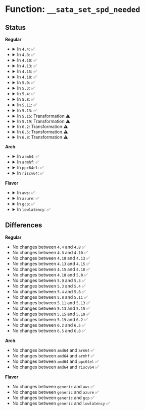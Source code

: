 # Function: <code>__sata_set_spd_needed</code>

## Status
<b>Regular</b>
<ul>
<li>
<details>
<summary>In <code>4.4</code>: ✅</summary>

```c
int __sata_set_spd_needed(struct ata_link *link, u32 *scontrol);
```

**Collision:** Unique Static

**Inline:** No

**Transformation:** False

**Instances:**

```
In drivers/ata/libata-core.c (ffffffff815c7490)
Location: drivers/ata/libata-core.c:2818
Inline: False
Direct callers:
  - drivers/ata/libata-core.c:sata_set_spd
  - drivers/ata/libata-core.c:sata_link_hardreset
```
**Symbols:**

```
ffffffff815c7490-ffffffff815c750c: __sata_set_spd_needed (STB_LOCAL)
```
</details>
</li>
<li>
<details>
<summary>In <code>4.8</code>: ✅</summary>

```c
int __sata_set_spd_needed(struct ata_link *link, u32 *scontrol);
```

**Collision:** Unique Static

**Inline:** No

**Transformation:** False

**Instances:**

```
In drivers/ata/libata-core.c (ffffffff8161fcd0)
Location: drivers/ata/libata-core.c:2993
Inline: False
Direct callers:
  - drivers/ata/libata-core.c:sata_link_hardreset
  - drivers/ata/libata-core.c:sata_set_spd
```
**Symbols:**

```
ffffffff8161fcd0-ffffffff8161fd4b: __sata_set_spd_needed (STB_LOCAL)
```
</details>
</li>
<li>
<details>
<summary>In <code>4.10</code>: ✅</summary>

```c
int __sata_set_spd_needed(struct ata_link *link, u32 *scontrol);
```

**Collision:** Unique Static

**Inline:** No

**Transformation:** False

**Instances:**

```
In drivers/ata/libata-core.c (ffffffff81650850)
Location: drivers/ata/libata-core.c:3035
Inline: False
Direct callers:
  - drivers/ata/libata-core.c:sata_link_hardreset
  - drivers/ata/libata-core.c:sata_set_spd
```
**Symbols:**

```
ffffffff81650850-ffffffff816508cb: __sata_set_spd_needed (STB_LOCAL)
```
</details>
</li>
<li>
<details>
<summary>In <code>4.13</code>: ✅</summary>

```c
int __sata_set_spd_needed(struct ata_link *link, u32 *scontrol);
```

**Collision:** Unique Static

**Inline:** No

**Transformation:** False

**Instances:**

```
In drivers/ata/libata-core.c (ffffffff81665050)
Location: drivers/ata/libata-core.c:3112
Inline: False
Direct callers:
  - drivers/ata/libata-core.c:sata_link_hardreset
  - drivers/ata/libata-core.c:sata_set_spd
```
**Symbols:**

```
ffffffff81665050-ffffffff816650cb: __sata_set_spd_needed (STB_LOCAL)
```
</details>
</li>
<li>
<details>
<summary>In <code>4.15</code>: ✅</summary>

```c
int __sata_set_spd_needed(struct ata_link *link, u32 *scontrol);
```

**Collision:** Unique Static

**Inline:** No

**Transformation:** False

**Instances:**

```
In drivers/ata/libata-core.c (ffffffff816ce6a0)
Location: drivers/ata/libata-core.c:3120
Inline: False
Direct callers:
  - drivers/ata/libata-core.c:sata_link_hardreset
  - drivers/ata/libata-core.c:sata_set_spd
```
**Symbols:**

```
ffffffff816ce6a0-ffffffff816ce71b: __sata_set_spd_needed (STB_LOCAL)
```
</details>
</li>
<li>
<details>
<summary>In <code>4.18</code>: ✅</summary>

```c
int __sata_set_spd_needed(struct ata_link *link, u32 *scontrol);
```

**Collision:** Unique Static

**Inline:** No

**Transformation:** False

**Instances:**

```
In drivers/ata/libata-core.c (ffffffff8170b0d0)
Location: drivers/ata/libata-core.c:3114
Inline: False
Direct callers:
  - drivers/ata/libata-core.c:sata_link_hardreset
  - drivers/ata/libata-core.c:sata_set_spd
```
**Symbols:**

```
ffffffff8170b0d0-ffffffff8170b14a: __sata_set_spd_needed (STB_LOCAL)
```
</details>
</li>
<li>
<details>
<summary>In <code>5.0</code>: ✅</summary>

```c
int __sata_set_spd_needed(struct ata_link *link, u32 *scontrol);
```

**Collision:** Unique Static

**Inline:** No

**Transformation:** False

**Instances:**

```
In drivers/ata/libata-core.c (ffffffff8172d550)
Location: drivers/ata/libata-core.c:3114
Inline: False
Direct callers:
  - drivers/ata/libata-core.c:sata_link_hardreset
  - drivers/ata/libata-core.c:sata_set_spd
```
**Symbols:**

```
ffffffff8172d550-ffffffff8172d5ca: __sata_set_spd_needed (STB_LOCAL)
```
</details>
</li>
<li>
<details>
<summary>In <code>5.3</code>: ✅</summary>

```c
int __sata_set_spd_needed(struct ata_link *link, u32 *scontrol);
```

**Collision:** Unique Static

**Inline:** No

**Transformation:** False

**Instances:**

```
In drivers/ata/libata-core.c (ffffffff81768d40)
Location: drivers/ata/libata-core.c:3098
Inline: False
Direct callers:
  - drivers/ata/libata-core.c:sata_link_hardreset
  - drivers/ata/libata-core.c:sata_set_spd
```
**Symbols:**

```
ffffffff81768d40-ffffffff81768dc0: __sata_set_spd_needed (STB_LOCAL)
```
</details>
</li>
<li>
<details>
<summary>In <code>5.4</code>: ✅</summary>

```c
int __sata_set_spd_needed(struct ata_link *link, u32 *scontrol);
```

**Collision:** Unique Static

**Inline:** No

**Transformation:** False

**Instances:**

```
In drivers/ata/libata-core.c (ffffffff8178cd00)
Location: drivers/ata/libata-core.c:3098
Inline: False
Direct callers:
  - drivers/ata/libata-core.c:sata_link_hardreset
  - drivers/ata/libata-core.c:sata_set_spd
```
**Symbols:**

```
ffffffff8178cd00-ffffffff8178cd80: __sata_set_spd_needed (STB_LOCAL)
```
</details>
</li>
<li>
<details>
<summary>In <code>5.8</code>: ✅</summary>

```c
int __sata_set_spd_needed(struct ata_link *link, u32 *scontrol);
```

**Collision:** Unique Static

**Inline:** No

**Transformation:** False

**Instances:**

```
In drivers/ata/libata-sata.c (ffffffff81867410)
Location: drivers/ata/libata-sata.c:424
Inline: False
Direct callers:
  - drivers/ata/libata-sata.c:sata_link_hardreset
  - drivers/ata/libata-sata.c:sata_set_spd
```
**Symbols:**

```
ffffffff81867410-ffffffff81867490: __sata_set_spd_needed (STB_LOCAL)
```
</details>
</li>
<li>
<details>
<summary>In <code>5.11</code>: ✅</summary>

```c
int __sata_set_spd_needed(struct ata_link *link, u32 *scontrol);
```

**Collision:** Unique Static

**Inline:** No

**Transformation:** False

**Instances:**

```
In drivers/ata/libata-sata.c (ffffffff81876220)
Location: drivers/ata/libata-sata.c:424
Inline: False
Direct callers:
  - drivers/ata/libata-sata.c:sata_link_hardreset
  - drivers/ata/libata-sata.c:sata_set_spd
```
**Symbols:**

```
ffffffff81876220-ffffffff818762a0: __sata_set_spd_needed (STB_LOCAL)
```
</details>
</li>
<li>
<details>
<summary>In <code>5.13</code>: ✅</summary>

```c
int __sata_set_spd_needed(struct ata_link *link, u32 *scontrol);
```

**Collision:** Unique Static

**Inline:** No

**Transformation:** False

**Instances:**

```
In drivers/ata/libata-sata.c (ffffffff81858a40)
Location: drivers/ata/libata-sata.c:424
Inline: False
Direct callers:
  - drivers/ata/libata-sata.c:sata_link_hardreset
  - drivers/ata/libata-sata.c:sata_set_spd
```
**Symbols:**

```
ffffffff81858a40-ffffffff81858ac1: __sata_set_spd_needed (STB_LOCAL)
```
</details>
</li>
<li>
<details>
<summary>In <code>5.15</code>: Transformation ⚠️</summary>

```c
int __sata_set_spd_needed(struct ata_link *link, u32 *scontrol);
```

**Collision:** Unique Static

**Inline:** No

**Transformation:** True

**Instances:**

```
In drivers/ata/libata-sata.c (0)
Location: drivers/ata/libata-sata.c:424
Inline: False
Direct callers:
  - drivers/ata/libata-sata.c:sata_link_hardreset
  - drivers/ata/libata-sata.c:sata_set_spd
```
**Symbols:**

```
ffffffff818e77d0-ffffffff818e786b: __sata_set_spd_needed (STB_LOCAL)
ffffffff81d0e96b-ffffffff81d0e989: __sata_set_spd_needed.cold (STB_LOCAL)
```
</details>
</li>
<li>
<details>
<summary>In <code>5.19</code>: Transformation ⚠️</summary>

```c
int __sata_set_spd_needed(struct ata_link *link, u32 *scontrol);
```

**Collision:** Unique Static

**Inline:** No

**Transformation:** True

**Instances:**

```
In drivers/ata/libata-sata.c (0)
Location: drivers/ata/libata-sata.c:424
Inline: False
Direct callers:
  - drivers/ata/libata-sata.c:sata_link_hardreset
  - drivers/ata/libata-sata.c:sata_set_spd
```
**Symbols:**

```
ffffffff81a38f70-ffffffff81a39017: __sata_set_spd_needed (STB_LOCAL)
ffffffff81ed8c7b-ffffffff81ed8c99: __sata_set_spd_needed.cold (STB_LOCAL)
```
</details>
</li>
<li>
<details>
<summary>In <code>6.2</code>: Transformation ⚠️</summary>

```c
int __sata_set_spd_needed(struct ata_link *link, u32 *scontrol);
```

**Collision:** Unique Static

**Inline:** No

**Transformation:** True

**Instances:**

```
In drivers/ata/libata-sata.c (0)
Location: drivers/ata/libata-sata.c:424
Inline: False
Direct callers:
  - drivers/ata/libata-sata.c:sata_link_hardreset
  - drivers/ata/libata-sata.c:sata_set_spd
```
**Symbols:**

```
ffffffff81bbdfe0-ffffffff81bbe087: __sata_set_spd_needed (STB_LOCAL)
ffffffff8209c92a-ffffffff8209c948: __sata_set_spd_needed.cold (STB_LOCAL)
```
</details>
</li>
<li>
<details>
<summary>In <code>6.5</code>: Transformation ⚠️</summary>

```c
int __sata_set_spd_needed(struct ata_link *link, u32 *scontrol);
```

**Collision:** Unique Static

**Inline:** No

**Transformation:** True

**Instances:**

```
In drivers/ata/libata-sata.c (0)
Location: drivers/ata/libata-sata.c:426
Inline: False
Direct callers:
  - drivers/ata/libata-sata.c:sata_link_hardreset
  - drivers/ata/libata-sata.c:sata_set_spd
```
**Symbols:**

```
ffffffff81c15830-ffffffff81c158d7: __sata_set_spd_needed (STB_LOCAL)
ffffffff8211d824-ffffffff8211d842: __sata_set_spd_needed.cold (STB_LOCAL)
```
</details>
</li>
<li>
<details>
<summary>In <code>6.8</code>: Transformation ⚠️</summary>

```c
int __sata_set_spd_needed(struct ata_link *link, u32 *scontrol);
```

**Collision:** Unique Static

**Inline:** No

**Transformation:** True

**Instances:**

```
In drivers/ata/libata-sata.c (0)
Location: drivers/ata/libata-sata.c:439
Inline: False
Direct callers:
  - drivers/ata/libata-sata.c:sata_link_hardreset
  - drivers/ata/libata-sata.c:sata_set_spd
```
**Symbols:**

```
ffffffff81c6aa10-ffffffff81c6aab7: __sata_set_spd_needed (STB_LOCAL)
ffffffff821fb864-ffffffff821fb882: __sata_set_spd_needed.cold (STB_LOCAL)
```
</details>
</li>
</ul>
<b>Arch</b>
<ul>
<li>
<details>
<summary>In <code>arm64</code>: ✅</summary>

```c
int __sata_set_spd_needed(struct ata_link *link, u32 *scontrol);
```

**Collision:** Unique Static

**Inline:** No

**Transformation:** False

**Instances:**

```
In drivers/ata/libata-core.c (ffff800010996ad0)
Location: drivers/ata/libata-core.c:3098
Inline: False
Direct callers:
  - drivers/ata/libata-core.c:sata_link_hardreset
  - drivers/ata/libata-core.c:sata_set_spd
```
**Symbols:**

```
ffff800010996ad0-ffff800010996b7c: __sata_set_spd_needed (STB_LOCAL)
```
</details>
</li>
<li>
<details>
<summary>In <code>armhf</code>: ✅</summary>

```c
int __sata_set_spd_needed(struct ata_link *link, u32 *scontrol);
```

**Collision:** Unique Static

**Inline:** No

**Transformation:** False

**Instances:**

```
In drivers/ata/libata-core.c (c0a67100)
Location: drivers/ata/libata-core.c:3098
Inline: False
Direct callers:
  - drivers/ata/libata-core.c:sata_link_hardreset
  - drivers/ata/libata-core.c:sata_set_spd
```
**Symbols:**

```
c0a67100-c0a6719c: __sata_set_spd_needed (STB_LOCAL)
```
</details>
</li>
<li>
<details>
<summary>In <code>ppc64el</code>: ✅</summary>

```c
int __sata_set_spd_needed(struct ata_link *link, u32 *scontrol);
```

**Collision:** Unique Static

**Inline:** No

**Transformation:** False

**Instances:**

```
In drivers/ata/libata-core.c (c000000000a595d0)
Location: drivers/ata/libata-core.c:3098
Inline: False
Direct callers:
  - drivers/ata/libata-core.c:sata_link_hardreset
  - drivers/ata/libata-core.c:sata_set_spd
```
**Symbols:**

```
c000000000a595d0-c000000000a5969c: __sata_set_spd_needed (STB_LOCAL)
```
</details>
</li>
<li>
<details>
<summary>In <code>riscv64</code>: ✅</summary>

```c
int __sata_set_spd_needed(struct ata_link *link, u32 *scontrol);
```

**Collision:** Unique Static

**Inline:** No

**Transformation:** False

**Instances:**

```
In drivers/ata/libata-core.c (ffffffe0005f718e)
Location: drivers/ata/libata-core.c:3098
Inline: False
Direct callers:
  - drivers/ata/libata-core.c:sata_link_hardreset
  - drivers/ata/libata-core.c:sata_set_spd
```
**Symbols:**

```
ffffffe0005f718e-ffffffe0005f726e: __sata_set_spd_needed (STB_LOCAL)
```
</details>
</li>
</ul>
<b>Flavor</b>
<ul>
<li>
<details>
<summary>In <code>aws</code>: ✅</summary>

```c
int __sata_set_spd_needed(struct ata_link *link, u32 *scontrol);
```

**Collision:** Unique Static

**Inline:** No

**Transformation:** False

**Instances:**

```
In drivers/ata/libata-core.c (ffffffff81751e90)
Location: drivers/ata/libata-core.c:3098
Inline: False
Direct callers:
  - drivers/ata/libata-core.c:sata_link_hardreset
  - drivers/ata/libata-core.c:sata_set_spd
```
**Symbols:**

```
ffffffff81751e90-ffffffff81751f10: __sata_set_spd_needed (STB_LOCAL)
```
</details>
</li>
<li>
<details>
<summary>In <code>azure</code>: ✅</summary>

```c
int __sata_set_spd_needed(struct ata_link *link, u32 *scontrol);
```

**Collision:** Unique Static

**Inline:** No

**Transformation:** False

**Instances:**

```
In drivers/ata/libata-core.c (ffffffff81731d30)
Location: drivers/ata/libata-core.c:3098
Inline: False
Direct callers:
  - drivers/ata/libata-core.c:sata_link_hardreset
  - drivers/ata/libata-core.c:sata_set_spd
```
**Symbols:**

```
ffffffff81731d30-ffffffff81731db0: __sata_set_spd_needed (STB_LOCAL)
```
</details>
</li>
<li>
<details>
<summary>In <code>gcp</code>: ✅</summary>

```c
int __sata_set_spd_needed(struct ata_link *link, u32 *scontrol);
```

**Collision:** Unique Static

**Inline:** No

**Transformation:** False

**Instances:**

```
In drivers/ata/libata-core.c (ffffffff81781b80)
Location: drivers/ata/libata-core.c:3098
Inline: False
Direct callers:
  - drivers/ata/libata-core.c:sata_link_hardreset
  - drivers/ata/libata-core.c:sata_set_spd
```
**Symbols:**

```
ffffffff81781b80-ffffffff81781c00: __sata_set_spd_needed (STB_LOCAL)
```
</details>
</li>
<li>
<details>
<summary>In <code>lowlatency</code>: ✅</summary>

```c
int __sata_set_spd_needed(struct ata_link *link, u32 *scontrol);
```

**Collision:** Unique Static

**Inline:** No

**Transformation:** False

**Instances:**

```
In drivers/ata/libata-core.c (ffffffff8179b970)
Location: drivers/ata/libata-core.c:3098
Inline: False
Direct callers:
  - drivers/ata/libata-core.c:sata_link_hardreset
  - drivers/ata/libata-core.c:sata_set_spd
```
**Symbols:**

```
ffffffff8179b970-ffffffff8179b9f0: __sata_set_spd_needed (STB_LOCAL)
```
</details>
</li>
</ul>

## Differences
<b>Regular</b>
<ul>
<li>
No changes between <code>4.4</code> and <code>4.8</code> ✅
</li>
<li>
No changes between <code>4.8</code> and <code>4.10</code> ✅
</li>
<li>
No changes between <code>4.10</code> and <code>4.13</code> ✅
</li>
<li>
No changes between <code>4.13</code> and <code>4.15</code> ✅
</li>
<li>
No changes between <code>4.15</code> and <code>4.18</code> ✅
</li>
<li>
No changes between <code>4.18</code> and <code>5.0</code> ✅
</li>
<li>
No changes between <code>5.0</code> and <code>5.3</code> ✅
</li>
<li>
No changes between <code>5.3</code> and <code>5.4</code> ✅
</li>
<li>
No changes between <code>5.4</code> and <code>5.8</code> ✅
</li>
<li>
No changes between <code>5.8</code> and <code>5.11</code> ✅
</li>
<li>
No changes between <code>5.11</code> and <code>5.13</code> ✅
</li>
<li>
No changes between <code>5.13</code> and <code>5.15</code> ✅
</li>
<li>
No changes between <code>5.15</code> and <code>5.19</code> ✅
</li>
<li>
No changes between <code>5.19</code> and <code>6.2</code> ✅
</li>
<li>
No changes between <code>6.2</code> and <code>6.5</code> ✅
</li>
<li>
No changes between <code>6.5</code> and <code>6.8</code> ✅
</li>
</ul>
<b>Arch</b>
<ul>
<li>
No changes between <code>amd64</code> and <code>arm64</code> ✅
</li>
<li>
No changes between <code>amd64</code> and <code>armhf</code> ✅
</li>
<li>
No changes between <code>amd64</code> and <code>ppc64el</code> ✅
</li>
<li>
No changes between <code>amd64</code> and <code>riscv64</code> ✅
</li>
</ul>
<b>Flavor</b>
<ul>
<li>
No changes between <code>generic</code> and <code>aws</code> ✅
</li>
<li>
No changes between <code>generic</code> and <code>azure</code> ✅
</li>
<li>
No changes between <code>generic</code> and <code>gcp</code> ✅
</li>
<li>
No changes between <code>generic</code> and <code>lowlatency</code> ✅
</li>
</ul>
